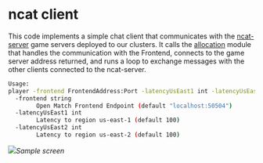 # ncat client

This code implements a simple chat client that communicates with the [ncat-server](../../ncat-server/) game servers deployed to our clusters. It    calls the [allocation](../allocation-client/) module that handles the communication with the Frontend, connects to the game server address returned, and runs a loop to exchange messages with the other clients connected to the ncat-server. 
```bash
Usage:
player -frontend FrontendAddress:Port -latencyUsEast1 int -latencyUsEast2 int
  -frontend string
    	Open Match Frontend Endpoint (default "localhost:50504")
  -latencyUsEast1 int
    	Latency to region us-east-1 (default 100)
  -latencyUsEast2 int
    	Latency to region us-east-2 (default 100)
````

![](./ncat-sample.png)*Sample screen*